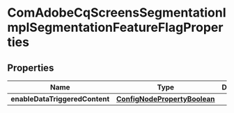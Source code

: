 
# ComAdobeCqScreensSegmentationImplSegmentationFeatureFlagProperties

## Properties
Name | Type | Description | Notes
------------ | ------------- | ------------- | -------------
**enableDataTriggeredContent** | [**ConfigNodePropertyBoolean**](ConfigNodePropertyBoolean.md) |  |  [optional]



